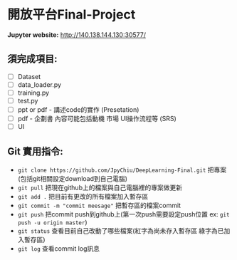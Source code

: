 # **開放平台Final-Project**

**Jupyter website:** http://140.138.144.130:30577/

## **須完成項目:**

* [ ] Dataset
* [ ] data_loader.py
* [ ] training.py
* [ ] test.py
* [ ] ppt or pdf - 講述code的實作 (Presetation)
* [ ] pdf - 企劃書 內容可能包括動機 市場 UI操作流程等 (SRS)
* [ ] UI

## **Git 實用指令:**
* `git clone https://github.com/JpyChiu/DeepLearning-Final.git`
把專案(包括git相關設定download到自己電腦)
* `git pull`
把現在github上的檔案與自己電腦裡的專案做更新
* `git add .`
把目前有更改的所有檔案加入暫存區
* `git commit -m "commit meesage"`
把暫存區的檔案commit
* `git push`
把commit push到github上(第一次push需要設定push位置 ex: `git push -u origin master`)
* `git status`
查看目前自己改動了哪些檔案(紅字為尚未存入暫存區 綠字為已加入暫存區)
* `git log`
查看commit log訊息
